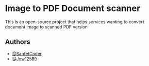 
# Image to PDF Document scanner

This is an open-source project that helps services wanting to convert document image to scanned PDF version


## Authors

- [@SanfetCoder](https://github.com/SanfetCoder)
- [@Jow12569](https://github.com/Jow12560)

